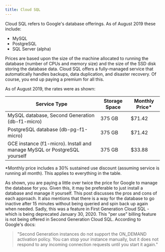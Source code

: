 ```yaml
---
title: Cloud SQL
---
```


Cloud SQL refers to Google's database offerings.  As of August 2019 these include:

* MySQL
* PostgreSQL
* SQL Server (alpha)

Prices are based upon the size of the machine allocated to running the database (number of CPUs and memory size) and the size of the SSD disk storing the database data.  Cloud SQL offers a fully-managed service that automatically handles backups, data duplication, and disaster recovery.  Of course, you end up paying a premium for all this.

As of August 2019, the rates were as shown:

| Service Type | Storage Space | Monthly Price* |
|--------------|---------------|----------------|
| MySQL database, Second Generation (db-f1-micro) | 375 GB | $71.42 |
| PostgreSQL database (db-pg-f1-micro) | 375 GB | $71.42 |
| GCE instance (f1-micro).  Install and manage MySQL or PostgreSQL yourself | 375 GB | $33.88 |

*Monthly price includes a 30% sustained use discount (assuming service is running all month).  This applies to everything in the table.

As shown, you are paying a little over twice the price for Google to manage the database for you.  Given this, it may be preferable to just install a database and manage it yourself.  This post discusses the pros and cons of each approach.  It also mentions that there is a way for the database to go inactive after 15 minutes without being queried and spin back up again when needed.  Sadly, this was a feature in First Generation Cloud SQL - which is being deprecated January 30, 2020.  This "per use" billing feature is not being offered in Second Generation Cloud SQL.  According to Google's docs:

> "Second Generation instances do not support the ON_DEMAND activation policy. You can stop your instance manually, but it does not respond to any incoming connection requests until you start it again."

